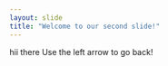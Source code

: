```yaml
---
layout: slide
title: "Welcome to our second slide!"
---
```

hii there 
Use the left arrow to go back!

